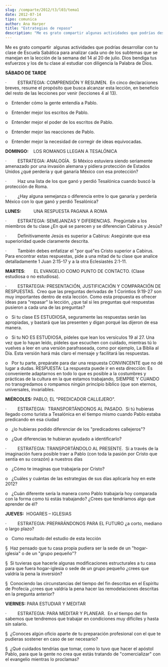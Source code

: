 ```yaml
---
slug: /comparte/2012/t3/l03/tema1
date: 2012-07-14
tipo: comunica
author: Ana Harper
title: "Estrategias de repaso"
description: "Me es grato compartir algunas actividades que podrías desarrollar con tu clase  de Escuela Sabática para analizar cada uno de los subtemas que se manejan en la  lección de la semana del 14 al 20 de julio. Dios bendiga tus esfuerzos y los de  tu clase al estudiar con diligencia..."
---
```


Me es grato compartir  algunas actividades que podrías desarrollar con tu clase de Escuela Sabática para analizar cada uno de los subtemas que se manejan en la lección de la semana del 14 al 20 de julio. Dios bendiga tus esfuerzos y los de tu clase al estudiar con diligencia la Palabra de Dios.

**SÁBADO DE TARDE**

·         ESTRATEGIA: COMPRENSIÓN Y RESUMEN.  En cinco declaraciones breves, resume el propósito que busca alcanzar esta lección, en beneficio del resto de las lecciones por venir (lecciones 4 al 13).

o   Entender cómo la gente entendía a Pablo.

o   Entender mejor los escritos de Pablo.

o   Entender mejor el poder de los escritos de Pablo.

o   Entender mejor las reacciones de Pablo.

o   Entender mejor la necesidad de corregir de ideas equivocadas.

**DOMINGO:**    LOS ROMANOS LLEGAN A TESALÓNICA

·         ESTRATEGIA: ANALOGÍA.  Si México estuviera siendo seriamente amenazado por una invasión alemana y pidiera protección de Estados Unidos ¿qué perdería y qué ganaría México con esa protección?

·         Haz una lista de los que ganó y perdió Tesalónica cuando buscó la protección de Roma.

·         ¿Hay alguna semejanza o diferencia entre lo que ganaría y perdería México con lo que ganó y perdió Tesalónica?

**LUNES:**          UNA RESPUESTA PAGANA A ROMA

·         ESTRATEGIA: SEMEJANZAS Y DIFERENCIAS.  Pregúntale a los miembros de tu clase ¿En qué se parecen y se diferencian Cabirus y Jesús?

·         Definitivamente Jesús es superior a Cabirus: Asegúrate que esa superioridad quede claramente descrita.

·         También debes enfatizar el "por qué"es Cristo superior a Cabirus. Para encontrar estas respuestas, pide a una mitad de tu clase que analice detalladamente 1 Juan 2:15-17 y a la otra Eclesiastés 2:1-11.

**MARTES**:       EL EVANGELIO COMO PUNTO DE CONTACTO. (Clase estudiosa o no estudiosa).

·         ESTRATEGIA: PRESENTACIÓN, JUSTIFICACIÓN Y COMPARACIÓN DE RESPUESTAS.  Creo que las preguntas derivadas de 1 Corintios 9:19-27 son muy importantes dentro de esta lección. Como esta propuesta es ofrecer ideas para "repasar" la lección, ¿que tal si les preguntas qué respuestas pusieron a cada una de las preguntas?

o   Si tu clase ES ESTUDIOSA, seguramente las respuestas serán las apropiadas, y bastará que las presenten y digan porqué las dijeron de esa manera.

o   Si tu NO ES ESTUDIOSA, pídeles que lean los versículos 19 al 27. Una vez que lo hayan leído, pídeles que escuchen con cuidado, mientras tú lo vuelves a leer en una versión parafraseada, como por ejemplo, La Biblia al Día. Esta versión hará más claro el mensaje y facilitará las respuestas.

o   Por tu parte, prepárate para dar una respuesta CONVINCENTE que no dé lugar a dudas. RESPUESTA: La respuesta puede ir en esta dirección: Es conveniente adaptarnos en todo lo que es posible a la costumbres y prácticas de la cultura en la que estamos trabajando, SIEMPRE Y CUANDO no transgredamos o rompamos ningún principio bíblico (que son eternos, universales, invariables.

**MIÉRCOLES:** PABLO, EL "PREDICADOR CALLEJERO".

·         ESTRATEGIA:  TRANSPORTÁNDONOS AL PASADO.  Si tú hubieras llegado como turista a Tesalónica en el tiempo mismo cuando Pablo estaba predicando en esa ciudad

o   ¿lo hubieras podido diferenciar de los "predicadores callejeros"?

o   ¿Qué diferencias te hubieran ayudado a identificarlo?

·         ESTRATEGIA: TRANSPORTÁNDOLO AL PRESENTE.  Si a través de la imaginación fuera posible traer a Pablo (con toda la pasión por Cristo que sentía en su corazón) a nuestros días

o   ¿Cómo te imaginas que trabajaría por Cristo?

o   ¿Cuáles y cuántas de las estrategias de sus días aplicaría hoy en este 2012?

o   ¿Cuán diferente sería la manera como Pablo trabajaría hoy comparada con la forma como tú estás trabajando? ¿Crees que tendríamos algo que aprender de él?

**JUEVES:**  HOGARES – IGLESIAS

·         ESTRATEGIA: PREPARÁNDONOS PARA EL FUTURO ¿a corto, mediano o largo plazo?

o   Como resultado del estudio de esta lección

§  Haz pensado que tu casa propia pudiera ser la sede de un "hogar-iglesia" o de un "grupo pequeño"?

§  Si tuvieras que hacerle algunas modificaciones estructurales a tu casa para que fuera hogar-iglesia o sede de un grupo pequeño ¿crees que valdría la pena la inversión?

§  Conociendo las circunstancias del tiempo del fin descritas en el Espíritu de Profecía ¿crees que valdría la pena hacer las remodelaciones descritas en la pregunta anterior?

**VIERNES:** PARA ESTUDIAR Y MEDITAR

·         ESTRATEGIA: PARA MEDITAR Y PLANEAR.  En el tiempo del fin sabemos que tendremos que trabajar en condiciones muy difíciles y hasta sin salario.

§  ¿Conoces algún oficio aparte de tu preparación profesional con el que te pudieras sostener en caso de ser necesario?

§  ¿Qué cuidados tendrías que tomar, como lo tuvo que hacer el apóstol Pablo, para que la gente no crea que estás tratando de "comercializar" con el evangelio mientras lo proclamas?
